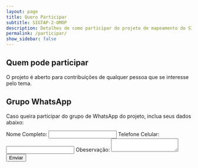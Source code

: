 ```yaml
---
layout: page
title: Quero Participar
subtitle: SIGTAP-2-OMOP
description: Detalhes de como participar do projeto de mapeamento do SIGTAP para OMOP CDM
permalink: /participar/
show_sidebar: false
---
```


## Quem pode participar
O projeto é aberto para contribuições de qualquer pessoa que se interesse pelo tema.

## Grupo WhatsApp
Caso queira participar do grupo de WhatsApp do projeto, inclua seus dados abaixo:
<form action="https://formspree.io/f/mbjblwoq" method="POST">
  <label>
    Nome Completo:
    <input type="text" name="Nome">
  </label>
  <label>
    Telefone Celular:
    <input type="text" name="Celular">
  </label>
  <label>
    Obeservação:
    <textarea name="Obs"></textarea>
  </label>
  <!-- your other form fields go here -->
  <button type="submit">Enviar</button>
</form>

